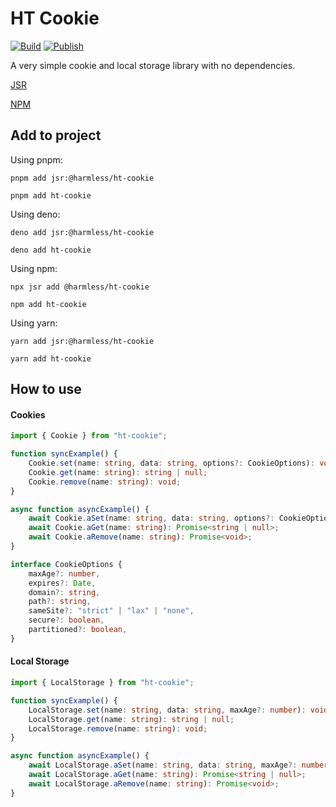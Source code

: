 # HT Cookie
[![Build](https://github.com/harmless-tech/ht-cookie/actions/workflows/build.yml/badge.svg)](https://github.com/harmless-tech/ht-cookie/actions/workflows/build.yml)
[![Publish](https://github.com/harmless-tech/ht-cookie/actions/workflows/publish.yml/badge.svg)](https://github.com/harmless-tech/ht-cookie/actions/workflows/publish.yml)

A very simple cookie and local storage library with no dependencies.

[JSR](https://jsr.io/@harmless/ht-cookie)

[NPM](https://www.npmjs.com/package/ht-cookie)

## Add to project

Using pnpm:

```pnpm add jsr:@harmless/ht-cookie```

```pnpm add ht-cookie```

Using deno:

```deno add jsr:@harmless/ht-cookie```

```deno add ht-cookie```

Using npm:

```npx jsr add @harmless/ht-cookie```

```npm add ht-cookie```

Using yarn:

```yarn add jsr:@harmless/ht-cookie```

```yarn add ht-cookie```

## How to use

#### Cookies
```typescript
import { Cookie } from "ht-cookie";

function syncExample() {
    Cookie.set(name: string, data: string, options?: CookieOptions): void;
    Cookie.get(name: string): string | null;
    Cookie.remove(name: string): void;
}

async function asyncExample() {
    await Cookie.aSet(name: string, data: string, options?: CookieOptions) : Promise<void>;
    await Cookie.aGet(name: string): Promise<string | null>;
    await Cookie.aRemove(name: string): Promise<void>;
}
```
```typescript
interface CookieOptions {
    maxAge?: number,
    expires?: Date,
    domain?: string,
    path?: string,
    sameSite?: "strict" | "lax" | "none",
    secure?: boolean,
    partitioned?: boolean,
}
```

#### Local Storage
```typescript
import { LocalStorage } from "ht-cookie";

function syncExample() {
    LocalStorage.set(name: string, data: string, maxAge?: number): void;
    LocalStorage.get(name: string): string | null;
    LocalStorage.remove(name: string): void;
}

async function asyncExample() {
    await LocalStorage.aSet(name: string, data: string, maxAge?: number) : Promise<void>;
    await LocalStorage.aGet(name: string): Promise<string | null>;
    await LocalStorage.aRemove(name: string): Promise<void>;
}
```
